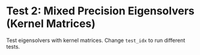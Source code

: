# Test 2: Mixed Precision Eigensolvers (Kernel Matrices)

Test eigensolvers with kernel matrices. Change `test_idx` to run different tests.